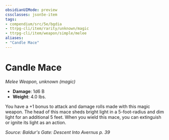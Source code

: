 ```yaml
---
obsidianUIMode: preview
cssclasses: json5e-item
tags:
- compendium/src/5e/bgdia
- ttrpg-cli/item/rarity/unknown/magic
- ttrpg-cli/item/weapon/simple/melee
aliases: 
- "Candle Mace"
---
```

# Candle Mace
*Melee Weapon, unknown (magic)*  

- **Damage**: 1d6 B
- **Weight**: 4.0 lbs.

You have a +1 bonus to attack and damage rolls made with this magic weapon. The head of this mace sheds bright light in a 5-foot-radius and dim light for an additional 5 feet. When you wield this mace, you can extinguish or ignite its light as an action.

*Source: Baldur's Gate: Descent Into Avernus p. 39*